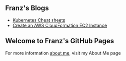 ## Franz's Blogs

* [Kubernetes Cheat sheets](https://franznoel.github.io/kubernetes/cheat-sheet)
* [Create an AWS CloudFormation EC2 Instance](https://franznoel.github.io/aws/create-cloudformation-ec2-instance)


## Welcome to Franz's GitHub Pages

For more information [about me](https://franznoel.github.io/about-me), visit my About Me page
